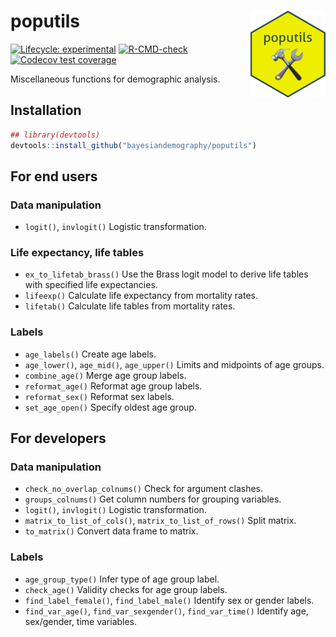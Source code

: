 
<!-- README.md is generated from README.Rmd. Please edit that file -->

# poputils <img src="man/figures/logo.png" align="right" height="139" alt="" />

<!-- badges: start -->

[![Lifecycle:
experimental](https://img.shields.io/badge/lifecycle-experimental-orange.svg)](https://lifecycle.r-lib.org/articles/stages.html#experimental)
[![R-CMD-check](https://github.com/bayesiandemography/poputils/actions/workflows/R-CMD-check.yaml/badge.svg)](https://github.com/bayesiandemography/poputils/actions/workflows/R-CMD-check.yaml)
[![Codecov test
coverage](https://codecov.io/gh/bayesiandemography/poputils/branch/main/graph/badge.svg)](https://app.codecov.io/gh/bayesiandemography/poputils?branch=main)
<!-- badges: end -->

Miscellaneous functions for demographic analysis.

## Installation

``` r
## library(devtools)
devtools::install_github("bayesiandemography/poputils")
```

## For end users

### Data manipulation

-   `logit()`, `invlogit()` Logistic transformation.

### Life expectancy, life tables

-   `ex_to_lifetab_brass()` Use the Brass logit model to derive life
    tables with specified life expectancies.
-   `lifeexp()` Calculate life expectancy from mortality rates.
-   `lifetab()` Calculate life tables from mortality rates.

### Labels

-   `age_labels()` Create age labels.
-   `age_lower()`, `age_mid()`, `age_upper()` Limits and midpoints of
    age groups.
-   `combine_age()` Merge age group labels.
-   `reformat_age()` Reformat age group labels.
-   `reformat_sex()` Reformat sex labels.
-   `set_age_open()` Specify oldest age group.

## For developers

### Data manipulation

-   `check_no_overlap_colnums()` Check for argument clashes.
-   `groups_colnums()` Get column numbers for grouping variables.
-   `logit()`, `invlogit()` Logistic transformation.
-   `matrix_to_list_of_cols()`, `matrix_to_list_of_rows()` Split matrix.
-   `to_matrix()` Convert data frame to matrix.

### Labels

-   `age_group_type()` Infer type of age group label.
-   `check_age()` Validity checks for age group labels.
-   `find_label_female()`, `find_label_male()` Identify sex or gender
    labels.
-   `find_var_age()`, `find_var_sexgender()`, `find_var_time()` Identify
    age, sex/gender, time variables.
